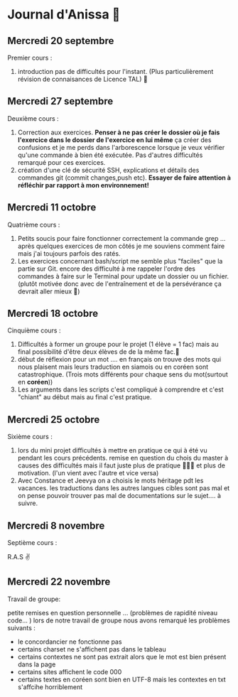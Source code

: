 # Journal d'Anissa 🌻

## Mercredi 20 septembre

Premier cours :
1. introduction pas de difficultés pour l'instant. (Plus particulièrement révision de connaisances de Licence TAL) 🧠

## Mercredi 27 septembre 

Deuxième cours :
1. Correction aux exercices. **Penser à ne pas créer le dossier où je fais l'exercice dans le dossier de l'exercice en lui même** ça créer des confusions et je me perds dans l'arborescence lorsque je veux vérifier qu'une commande à bien été exécutée. Pas d'autres difficultés remarqué pour ces exercices.
2. création d'une clé de sécurité SSH, explications et détails des commandes git (commit changes,push etc). **Essayer de faire attention à réfléchir par rapport à mon environnement!**

## Mercredi 11 octobre 

Quatrième cours : 

1. Petits soucis pour faire fonctionner correctement la commande grep ... après quelques exercices de mon côtés je me souviens comment faire mais j'ai toujours parfois des ratés.
2. Les exercices concernant bash/script me semble plus "faciles" que la partie sur Git. encore des difficulté à me rappeler l'ordre des commandes à faire sur le Terminal pour update un dossier ou un fichier.(plutôt motivée donc avec de l'entraînement et de la persévérance ça devrait aller mieux 💪)

## Mercredi 18 octobre 

Cinquième cours : 

1. Difficultés à former un groupe pour le projet (1 élève = 1 fac) mais au final possibilité d'être deux élèves de de la même fac.🎉
2. début de réflexion pour un mot .... en français on trouve des mots qui nous plaisent mais leurs traduction en siamois ou en coréen sont catastrophique. (Trois mots différents pour chaque sens du mot(surtout en **coréen**))
3. Les arguments dans les scripts c'est compliqué à comprendre et c'est "chiant" au début mais au final c'est pratique. 

## Mercredi 25 octobre 

Sixième cours :

1. lors du mini projet difficultés à mettre en pratique ce qui à été vu pendant les cours précédents. remise en question du chois du master à causes des difficultés mais il faut juste plus de pratique 👩🏾‍💻 et plus de motivation. (l'un vient avec l'autre et vice versa) 
2. Avec Constance et Jeevya on a choisis le mots héritage pdt les vacances. les traductions dans les autres langues cibles sont pas mal et on pense pouvoir trouver pas mal de documentations sur le sujet.... à suivre. 

## Mercredi 8 novembre 

Septième cours : 

R.A.S ✌️ 

## Mercredi 22 novembre 

Travail de groupe:

petite remises en question personnelle ... (problèmes de rapidité niveau code... ) 
lors de notre travail de groupe nous avons remarqué les problèmes suivants :
- le concordancier ne fonctionne pas
- certains charset ne s'affichent pas dans le tableau
- certains contextes ne sont pas extrait alors que le mot est bien présent dans la page
- certains sites affichent le code 000
- certains textes en coréen sont bien en UTF-8 mais les contextes en txt s'affcihe horriblement 

